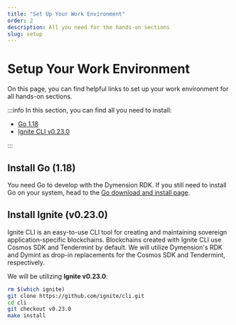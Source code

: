 ```yaml
---
title: "Set Up Your Work Environment"
order: 2
description: All you need for the hands-on sections
slug: setup
---
```


# Setup Your Work Environment

On this page, you can find helpful links to set up your work environment for all hands-on sections.

:::info In this section, you can find all you need to install:

-   [Go 1.18](https://go.dev/dl/)
-   [Ignite CLI v0.23.0](https://github.com/ignite/cli/releases/tag/v0.23.0)

:::

## Install Go (1.18)

You need Go to develop with the Dymension RDK. If you still need to install Go on your system, head to the [Go download and install page](https://go.dev/dl/).

## Install Ignite (v0.23.0)

Ignite CLI is an easy-to-use CLI tool for creating and maintaining sovereign application-specific blockchains. Blockchains created with Ignite CLI use Cosmos SDK and Tendermint by default. We will utilize Dymension's RDK and Dymint as drop-in replacements for the Cosmos SDK and Tendermint, respectively.

We will be utilizing <b>Ignite v0.23.0</b>:

```bash
rm $(which ignite)
git clone https://github.com/ignite/cli.git
cd cli
git checkout v0.23.0
make install
```
